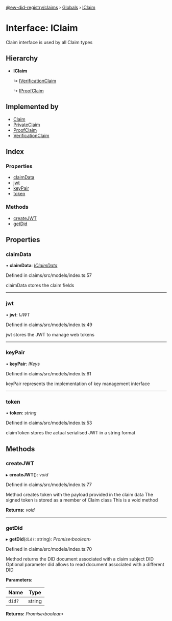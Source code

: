 [@ew-did-registry/claims](../README.md) › [Globals](../globals.md) › [IClaim](iclaim.md)

# Interface: IClaim

Claim interface is used by all Claim types

## Hierarchy

* **IClaim**

  ↳ [IVerificationClaim](iverificationclaim.md)

  ↳ [IProofClaim](iproofclaim.md)

## Implemented by

* [Claim](../classes/claim.md)
* [PrivateClaim](../classes/privateclaim.md)
* [ProofClaim](../classes/proofclaim.md)
* [VerificationClaim](../classes/verificationclaim.md)

## Index

### Properties

* [claimData](iclaim.md#claimdata)
* [jwt](iclaim.md#jwt)
* [keyPair](iclaim.md#keypair)
* [token](iclaim.md#token)

### Methods

* [createJWT](iclaim.md#createjwt)
* [getDid](iclaim.md#getdid)

## Properties

###  claimData

• **claimData**: *[IClaimData](iclaimdata.md)*

Defined in claims/src/models/index.ts:57

claimData stores the claim fields

___

###  jwt

• **jwt**: *IJWT*

Defined in claims/src/models/index.ts:49

jwt stores the JWT to manage web tokens

___

###  keyPair

• **keyPair**: *IKeys*

Defined in claims/src/models/index.ts:61

keyPair represents the implementation of key management interface

___

###  token

• **token**: *string*

Defined in claims/src/models/index.ts:53

claimToken stores the actual serialised JWT in a string format

## Methods

###  createJWT

▸ **createJWT**(): *void*

Defined in claims/src/models/index.ts:77

Method creates token with the payload provided in the claim data
The signed token is stored as a member of Claim class
This is a void method

**Returns:** *void*

___

###  getDid

▸ **getDid**(`did?`: string): *Promise‹boolean›*

Defined in claims/src/models/index.ts:70

Method returns the DID document associated with a claim subject DID
Optional parameter did allows to read document associated with a different DID

**Parameters:**

Name | Type |
------ | ------ |
`did?` | string |

**Returns:** *Promise‹boolean›*
